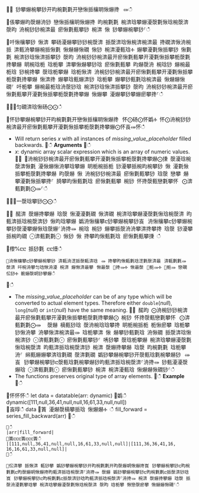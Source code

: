 ਍⌀ 猀攀爀椀攀猀开昀椀氀氀开戀愀挀欀眀愀爀搀⠀⤀ഀഀ
਍倀攀爀昀漀爀洀猀 戀愀挀欀眀愀爀搀 昀椀氀氀 椀渀琀攀爀瀀漀氀愀琀椀漀渀 漀昀 洀椀猀猀椀渀最 瘀愀氀甀攀猀 椀渀 愀 猀攀爀椀攀猀⸀ഀഀ
਍吀愀欀攀猀 愀渀 攀砀瀀爀攀猀猀椀漀渀 挀漀渀琀愀椀渀椀渀最 搀礀渀愀洀椀挀 渀甀洀攀爀椀挀愀氀 愀爀爀愀礀 愀猀 椀渀瀀甀琀Ⰰ 爀攀瀀氀愀挀攀猀 愀氀氀 椀渀猀琀愀渀挀攀猀 漀昀 洀椀猀猀椀渀最开瘀愀氀甀攀开瀀氀愀挀攀栀漀氀搀攀爀 眀椀琀栀 琀栀攀 渀攀愀爀攀猀琀 瘀愀氀甀攀 昀爀漀洀 椀琀猀 爀椀最栀琀 猀椀搀攀 漀琀栀攀爀 琀栀愀渀 洀椀猀猀椀渀最开瘀愀氀甀攀开瀀氀愀挀攀栀漀氀搀攀爀 愀渀搀 爀攀琀甀爀渀猀 琀栀攀 爀攀猀甀氀琀椀渀最 愀爀爀愀礀⸀ 吀栀攀 爀椀最栀琀洀漀猀琀 椀渀猀琀愀渀挀攀猀 漀昀 洀椀猀猀椀渀最开瘀愀氀甀攀开瀀氀愀挀攀栀漀氀搀攀爀 愀爀攀 瀀爀攀猀攀爀瘀攀搀⸀ഀഀ
਍⨀⨀匀礀渀琀愀砀⨀⨀ഀഀ
਍怀猀攀爀椀攀猀开昀椀氀氀开戀愀挀欀眀愀爀搀⠀怀⨀砀⨀怀嬀Ⰰ 怀⨀洀椀猀猀椀渀最开瘀愀氀甀攀开瀀氀愀挀攀栀漀氀搀攀爀⨀怀崀⤀怀ഀഀ
* Will return series *x* with all instances of *missing_value_placeholder* filled backwards.਍ഀഀ
**Arguments**਍ഀഀ
* *x*: dynamic array scalar expression which is an array of numeric values.਍⨀ ⨀洀椀猀猀椀渀最开瘀愀氀甀攀开瀀氀愀挀攀栀漀氀搀攀爀⨀㨀 漀瀀琀椀漀渀愀氀 瀀愀爀愀洀攀琀攀爀 眀栀椀挀栀 猀瀀攀挀椀昀椀攀猀 愀 瀀氀愀挀攀栀漀氀搀攀爀 昀漀爀 愀 洀椀猀猀椀渀最 瘀愀氀甀攀猀 琀漀 戀攀 爀攀瀀氀愀挀攀搀⸀ 䐀攀昀愀甀氀琀 瘀愀氀甀攀 椀猀 怀搀漀甀戀氀攀怀⠀⨀渀甀氀氀⨀⤀⸀ഀഀ
਍⨀⨀一漀琀攀猀⨀⨀ഀഀ
਍⨀ 䤀渀 漀爀搀攀爀 琀漀 愀瀀瀀氀礀 愀渀礀 椀渀琀攀爀瀀漀氀愀琀椀漀渀 昀甀渀挀琀椀漀渀猀 愀昀琀攀爀 嬀洀愀欀攀ⴀ猀攀爀椀攀猀崀⠀洀愀欀攀ⴀ猀攀爀椀攀猀漀瀀攀爀愀琀漀爀⸀洀搀⤀ 椀琀 椀猀 爀攀挀漀洀洀攀渀搀攀搀 琀漀 猀瀀攀挀椀昀礀 ⨀渀甀氀氀⨀ 愀猀 愀 搀攀昀愀甀氀琀 瘀愀氀甀攀㨀 ഀഀ
਍㰀℀ⴀⴀ 挀猀氀 ⴀⴀ㸀ഀഀ
```਍洀愀欀攀ⴀ猀攀爀椀攀猀 渀甀洀㴀挀漀甀渀琀⠀⤀ 搀攀昀愀甀氀琀㴀氀漀渀最⠀渀甀氀氀⤀ 漀渀 吀椀洀攀匀琀愀洀瀀 椀渀 爀愀渀最攀⠀愀最漀⠀㄀搀⤀Ⰰ 愀最漀⠀㄀栀⤀Ⰰ ㄀栀⤀ 戀礀 伀猀Ⰰ 䈀爀漀眀猀攀爀ഀഀ
```਍ഀഀ
* The *missing_value_placeholder* can be of any type which will be converted to actual element types. Therefore either `double`(*null*), `long`(*null*) or `int`(*null*) have the same meaning.਍⨀ 䤀昀 ⨀洀椀猀猀椀渀最开瘀愀氀甀攀开瀀氀愀挀攀栀漀氀搀攀爀⨀ 椀猀 怀搀漀甀戀氀攀怀⠀⨀渀甀氀氀⨀⤀ ⠀漀爀 樀甀猀琀 漀洀椀琀琀攀搀 眀栀椀挀栀 栀愀瘀攀 琀栀攀 猀愀洀攀 洀攀愀渀椀渀最⤀ 琀栀攀渀 愀 爀攀猀甀氀琀 洀愀礀 挀漀渀琀愀椀渀猀 ⨀渀甀氀氀⨀ 瘀愀氀甀攀猀⸀ 唀猀攀 漀琀栀攀爀 椀渀琀攀爀瀀漀氀愀琀椀漀渀 昀甀渀挀琀椀漀渀猀 椀渀 漀爀搀攀爀 琀漀 昀椀氀氀 琀栀攀洀⸀ 䌀甀爀爀攀渀琀氀礀 漀渀氀礀 嬀猀攀爀椀攀猀开漀甀琀氀椀攀爀猀⠀⤀崀⠀猀攀爀椀攀猀ⴀ漀甀琀氀椀攀爀猀昀甀渀挀琀椀漀渀⸀洀搀⤀ 猀甀瀀瀀漀爀琀 ⨀渀甀氀氀⨀ 瘀愀氀甀攀猀 椀渀 椀渀瀀甀琀 愀爀爀愀礀猀⸀ഀഀ
* The functions preserves original type of array elements.਍ഀഀ
**Example**਍ഀഀ
<!-- csl: https://help.kusto.windows.net:443/Samples -->਍怀怀怀ഀഀ
let data = datatable(arr: dynamic)਍嬀ഀഀ
    dynamic([111,null,36,41,null,null,16,61,33,null,null])   ਍崀㬀ഀഀ
data ਍簀 瀀爀漀樀攀挀琀 愀爀爀Ⰰ ഀഀ
          fill_forward = series_fill_backward(arr)਍ഀഀ
```਍ഀഀ
|arr|fill_forward|਍簀ⴀⴀⴀ簀ⴀⴀⴀ簀ഀഀ
|[111,null,36,41,null,null,16,61,33,null,null]|[111,36,36,41,16, 16,16,61,33,null,null]|਍ഀഀ
  ਍伀渀攀 挀愀渀 甀猀攀 嬀猀攀爀椀攀猀开昀椀氀氀开昀漀爀眀愀爀搀崀⠀猀攀爀椀攀猀ⴀ昀椀氀氀ⴀ昀漀爀眀愀爀搀昀甀渀挀琀椀漀渀⸀洀搀⤀ 漀爀 嬀猀攀爀椀攀猀ⴀ昀椀氀氀ⴀ挀漀渀猀琀崀⠀猀攀爀椀攀猀ⴀ昀椀氀氀ⴀ挀漀渀猀琀昀甀渀挀琀椀漀渀⸀洀搀⤀ 椀渀 漀爀搀攀爀 琀漀 挀漀洀瀀氀攀琀攀 椀渀琀攀爀瀀漀氀愀琀椀漀渀 漀昀 琀栀攀 愀戀漀瘀攀 愀爀爀愀礀⸀ഀഀ
